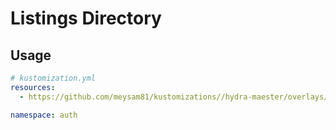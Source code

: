 # Listings Directory

## Usage

```yaml
# kustomization.yml
resources:
  - https://github.com/meysam81/kustomizations//hydra-maester/overlays/default/?ref=v2.3.0

namespace: auth
```
